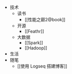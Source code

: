 - 技术
	- 读书
		- [[性能之巅2@book]]
	- 开源
		- [[Feathr]]
	- 大数据
		- [[Spark]]
		- [[Hadoop]]
- 生活
- 随笔
	- [[使用 Logseq 搭建博客]]